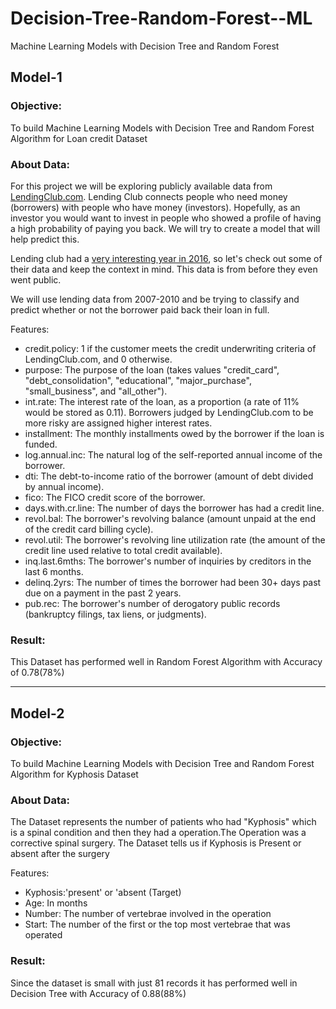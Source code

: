 # Decision-Tree-Random-Forest--ML
Machine Learning Models with Decision Tree and Random Forest

## Model-1
### Objective:
  To build Machine Learning Models with Decision Tree and Random Forest Algorithm for Loan credit Dataset
 
### About Data:
  For this project we will be exploring publicly available data from [LendingClub.com](www.lendingclub.com). Lending Club connects people who need money (borrowers) with people who have money (investors). Hopefully, as an investor you would want to invest in people who showed a profile of having a high probability of paying you back. We will try to create a model that will help predict this.

Lending club had a [very interesting year in 2016](https://en.wikipedia.org/wiki/Lending_Club#2016), so let's check out some of their data and keep the context in mind. This data is from before they even went public.

We will use lending data from 2007-2010 and be trying to classify and predict whether or not the borrower paid back their loan in full.

Features:
* credit.policy: 1 if the customer meets the credit underwriting criteria of LendingClub.com, and 0 otherwise.
* purpose: The purpose of the loan (takes values "credit_card", "debt_consolidation", "educational", "major_purchase", "small_business", and "all_other").
* int.rate: The interest rate of the loan, as a proportion (a rate of 11% would be stored as 0.11). Borrowers judged by LendingClub.com to be more risky are assigned higher interest rates.
* installment: The monthly installments owed by the borrower if the loan is funded.
* log.annual.inc: The natural log of the self-reported annual income of the borrower.
* dti: The debt-to-income ratio of the borrower (amount of debt divided by annual income).
* fico: The FICO credit score of the borrower.
* days.with.cr.line: The number of days the borrower has had a credit line.
* revol.bal: The borrower's revolving balance (amount unpaid at the end of the credit card billing cycle).
* revol.util: The borrower's revolving line utilization rate (the amount of the credit line used relative to total credit available).
* inq.last.6mths: The borrower's number of inquiries by creditors in the last 6 months.
* delinq.2yrs: The number of times the borrower had been 30+ days past due on a payment in the past 2 years.
* pub.rec: The borrower's number of derogatory public records (bankruptcy filings, tax liens, or judgments).

### Result:
  This Dataset has performed well in Random Forest Algorithm with Accuracy of 0.78(78%)
***********************************************************************************************************************************************************************  
## Model-2
### Objective:
  To build Machine Learning Models with Decision Tree and Random Forest Algorithm for Kyphosis Dataset
  
### About Data:
  The Dataset represents the number of patients who had "Kyphosis" which is a spinal condition and then they had a operation.The Operation was a corrective spinal surgery.
The Dataset tells us if Kyphosis is Present or absent after the surgery

Features:
* Kyphosis:'present' or 'absent (Target)
* Age: In months
* Number: The number of vertebrae involved in the operation
* Start: The number of the first or the top most vertebrae that was operated

### Result:
  Since the dataset is small with just 81 records it has performed well in Decision Tree with Accuracy of 0.88(88%)

